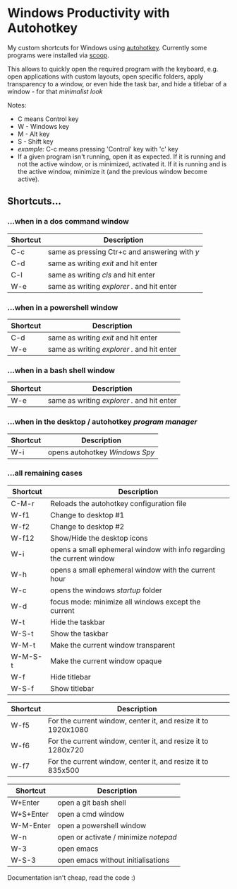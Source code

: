# Windows Productivity with Autohotkey
My custom shortcuts for Windows using [autohotkey](https://www.autohotkey.com).
Currently some programs were installed via [scoop](https://scoop.sh).

This allows to quickly open the required program with the keyboard, e.g. open applications with custom layouts, open specific folders, apply transparency to a window, or even hide the task bar, and hide a titlebar of a window - for that _minimalist look_

Notes:
- C means Control key
- W - Windows key
- M - Alt key
- S - Shift key
- _example:_ C-c means pressing 'Control' key with 'c' key
- If a given program isn't running, open it as expected.
If it is running and not the active window, or is minimized, activated it.
If it is running and is the active window, minimize it (and the previous window become active).

## Shortcuts...

### ...when in a dos command window
|Shortcut|Description
|-|-
| C-c | same as pressing Ctr+c and answering with _y_
| C-d | same as writing _exit_ and hit enter
| C-l | same as writing _cls_ and hit enter
| W-e | same as writing _explorer ._ and hit enter

### ...when in a powershell window
|Shortcut|Description
|-|-
| C-d | same as writing _exit_ and hit enter
| W-e | same as writing _explorer ._ and hit enter

### ...when in a bash shell window
|Shortcut|Description
|-|-
| W-e | same as writing _explorer ._ and hit enter

### ...when in the desktop / autohotkey _program manager_
|Shortcut|Description
|-|-
| W-i | opens autohotkey _Windows Spy_

### ...all remaining cases
|Shortcut|Description
|-|-
| C-M-r | Reloads the autohotkey configuration file
| W-f1 | Change to desktop #1
| W-f2 | Change to desktop #2
| W-f12 | Show/Hide the desktop icons
| W-i | opens a small ephemeral window with info regarding the current window
| W-h | opens a small ephemeral window with the current hour
| W-c | opens the windows _startup_ folder
| W-d | focus mode: minimize all windows except the current
| W-t | Hide the taskbar
| W-S-t | Show the taskbar
| W-M-t | Make the current window transparent
| W-M-S-t | Make the current window opaque
| W-f | Hide titlebar
| W-S-f | Show titlebar

|Shortcut|Description
|-|-|
| W-f5 | For the current window, center it, and resize it to 1920x1080
| W-f6 | For the current window, center it, and resize it to 1280x720
| W-f7 | For the current window, center it, and resize it to 835x500

|Shortcut|Description
|-|-
| W+Enter | open a git bash shell
| W+S+Enter | open a cmd window
| W-M-Enter | open a powershell window
| W-n | open or activate / minimize _notepad_
| W-3 | open emacs
| W-S-3 | open emacs without initialisations

Documentation isn't cheap, read the code :)
